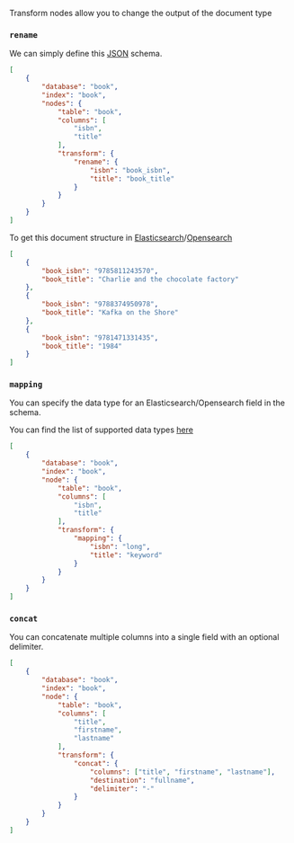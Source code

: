 Transform nodes allow you to change the output of the document type

### `rename`

We can simply define this [JSON](https://jsonapi.org) schema.

```JSON
[
    {
        "database": "book",
        "index": "book",
        "nodes": {
            "table": "book",
            "columns": [
                "isbn",
                "title"
            ],
            "transform": {
                "rename": {
                    "isbn": "book_isbn",
                    "title": "book_title"
                }
            }
        }
    }
]
```

To get this document structure in [Elasticsearch](https://www.elastic.co/products/elastic-stack)/[Opensearch](https://opensearch.org/)

```JSON
[
    {
        "book_isbn": "9785811243570",
        "book_title": "Charlie and the chocolate factory"
    },
    {
        "book_isbn": "9788374950978",
        "book_title": "Kafka on the Shore"
    },
    {
        "book_isbn": "9781471331435",
        "book_title": "1984"
    }
]
```

### `mapping`

You can specify the data type for an Elasticsearch/Opensearch field in the schema.

You can find the list of supported data types [here](https://www.elastic.co/guide/en/elasticsearch/reference/current/sql-data-types.html)

```JSON
[
    {
        "database": "book",
        "index": "book",
        "node": {
            "table": "book",
            "columns": [
                "isbn",
                "title"
            ],
            "transform": {
                "mapping": {
                    "isbn": "long",
                    "title": "keyword"
                }
            }
        }
    }
]
```

### `concat`

You can concatenate multiple columns into a single field with an optional delimiter.

```JSON
[
    {
        "database": "book",
        "index": "book",
        "node": {
            "table": "book",
            "columns": [
                "title",
                "firstname",
                "lastname"
            ],
            "transform": {
                "concat": {
                    "columns": ["title", "firstname", "lastname"],
                    "destination": "fullname",
                    "delimiter": "-"
                }
            }
        }
    }
]
```

